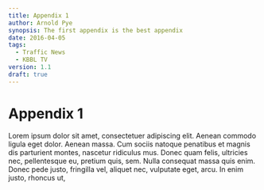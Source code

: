 ```yaml
---
title: Appendix 1
author: Arnold Pye
synopsis: The first appendix is the best appendix
date: 2016-04-05
tags:
  - Traffic News
  - KBBL TV
version: 1.1
draft: true
---
```


# Appendix 1

Lorem ipsum dolor sit amet, consectetuer adipiscing elit. Aenean commodo
ligula eget dolor. Aenean massa. Cum sociis natoque penatibus et magnis dis
parturient montes, nascetur ridiculus mus. Donec quam felis, ultricies nec,
pellentesque eu, pretium quis, sem. Nulla consequat massa quis enim. Donec
pede justo, fringilla vel, aliquet nec, vulputate eget, arcu. In enim justo,
rhoncus ut,
